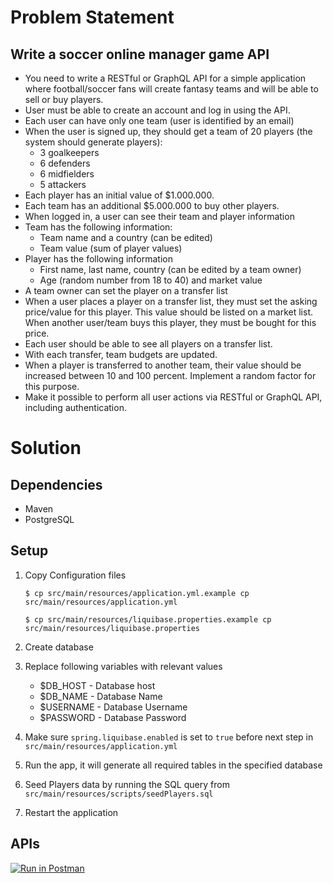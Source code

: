# Problem Statement

## Write a soccer online manager game API

* You need to write a RESTful or GraphQL API for a simple application where football/soccer fans will create fantasy teams and will be able to sell or buy players.
* User must be able to create an account and log in using the API.
* Each user can have only one team (user is identified by an email)
* When the user is signed up, they should get a team of 20 players (the system should generate players):
  * 3 goalkeepers
  * 6 defenders
  * 6 midfielders
  * 5 attackers
* Each player has an initial value of $1.000.000.
* Each team has an additional $5.000.000 to buy other players.
* When logged in, a user can see their team and player information
* Team has the following information:
  * Team name and a country (can be edited)
  * Team value (sum of player values)
* Player has the following information
  * First name, last name, country (can be edited by a team owner)
  * Age (random number from 18 to 40) and market value
* A team owner can set the player on a transfer list
* When a user places a player on a transfer list, they must set the asking price/value for this player. This value should be listed on a market list. When another user/team buys this player, they must be bought for this price.
* Each user should be able to see all players on a transfer list.
* With each transfer, team budgets are updated.
* When a player is transferred to another team, their value should be increased between 10 and 100 percent. Implement a random factor for this purpose.
* Make it possible to perform all user actions via RESTful or GraphQL API, including authentication.

#
# Solution

## Dependencies
* Maven
* PostgreSQL

## Setup

1. Copy Configuration files

   ````
   $ cp src/main/resources/application.yml.example cp src/main/resources/application.yml

   $ cp src/main/resources/liquibase.properties.example cp src/main/resources/liquibase.properties
   ````

2. Create database
3. Replace following variables with relevant values
   * $DB_HOST - Database host
   * $DB_NAME - Database Name
   * $USERNAME - Database Username
   * $PASSWORD - Database Password

4. Make sure `spring.liquibase.enabled` is set to `true` before next step in `src/main/resources/application.yml`
5. Run the app, it will generate all required tables in the specified database
6. Seed Players data by running the SQL query from `src/main/resources/scripts/seedPlayers.sql`
7. Restart the application

## APIs

[![Run in Postman](https://run.pstmn.io/button.svg)](https://app.getpostman.com/run-collection/ff59e56dcc242d314596)
